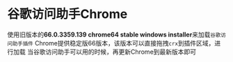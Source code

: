 # 谷歌访问助手Chrome
使用旧版本的**66.0.3359.139 chrome64 stable windows installer**来加载`谷歌访问助手插件`
Chrome提供稳定版66版本，该版本可以直接拖拽`crx`到插件区域，进行加载
当谷歌访问助手可以用的时候，再更新Chrome到最新版本即可
